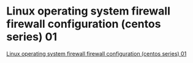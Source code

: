 # Linux operating system firewall firewall configuration (centos series) 01
[Linux operating system firewall firewall configuration (centos series) 01](https://aiwithcloud.com/2022/09/16/linux_operating_system_firewall_firewall_configuration_centos_series_01/)